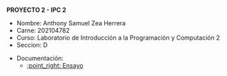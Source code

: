 **PROYECTO 2 - IPC 2**
- Nombre: Anthony Samuel Zea Herrera
- Carne: 202104782
- Curso: Laboratorio de Introducción a la Programación y Computación 2
- Seccion: D

<ul>
  <li> Documentación:
    <ul>
       <li><a href="https://github.com/USAC-AnthonyZea/IPC2_Proyecto2_202104782/blob/main/%5BIPC2%5DEnsayo.pdf" target="_blank">:point_right: Ensayo</a></li>
    </ul>
  </li>
</ul>

